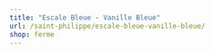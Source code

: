 ```yaml
---
title: "Escale Bleue - Vanille Bleue"
url: /saint-philippe/escale-bleue-vanille-bleue/
shop: ferme
---
```

